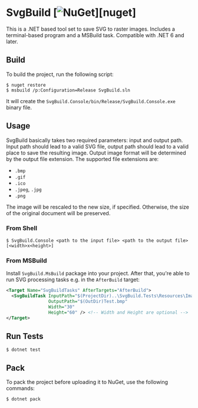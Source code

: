 SvgBuild [![NuGet][badge-nuget]][nuget]
========

This is a .NET based tool set to save SVG to raster images. Includes a
terminal-based program and a MSBuild task. Compatible with .NET 6 and later.

Build
-----

To build the project, run the following script:

```console
$ nuget restore
$ msbuild /p:Configuration=Release SvgBuild.sln
```

It will create the `SvgBuild.Console/bin/Release/SvgBuild.Console.exe` binary
file.

Usage
-----

SvgBuild basically takes two required parameters: input and output path. Input
path should lead to a valid SVG file, output path should lead to a valid place
to save the resulting image. Output image format will be determined by the
output file extension. The supported file extensions are:

- `.bmp`
- `.gif`
- `.ico`
- `.jpeg`, `.jpg`
- `.png`

The image will be rescaled to the new size, if specified. Otherwise, the size
of the original document will be preserved.

### From Shell

```console
$ SvgBuild.Console <path to the input file> <path to the output file> [<width>x<height>]
```

### From MSBuild

Install `SvgBuild.MsBuild` package into your project. After that, you're able to run SVG processing tasks e.g. in the `AfterBuild` target:

```xml
<Target Name="SvgBuildTasks" AfterTargets="AfterBuild">
  <SvgBuildTask InputPath="$(ProjectDir)..\SvgBuild.Tests\Resources\Image.svg"
                OutputPath="$(OutDir)Test.bmp"
                Width="30"
                Height="60" /> <!-- Width and Height are optional -->
</Target>
```

Run Tests
---------

```console
$ dotnet test
```

Pack
----

To pack the project before uploading it to NuGet, use the following commands:

```console
$ dotnet pack
```

[badge-nuget]: https://img.shields.io/nuget/v/SvgBuild.MsBuild.svg
